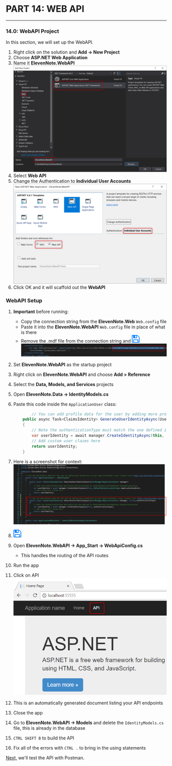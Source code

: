 # PART 14: WEB API
---
### 14.0: WebAPI Project
In this section, we will set up the WebAPI.

1. Right click on the solution and **Add -> New Project**
2. Choose **ASP.NET Web Application**
3. Name it **ElevenNote.WebAPI**
![WebAPI Project](../assets/14.0-A.png)
4. Select **Web API**
5. Change the Authentication to **Individual User Accounts**
![WebAPI Settings](../assets/14.0-B.png)
6. Click OK and it will scaffold out the **WebAPI**

### WebAPI Setup
1. **Important** before running:
   * Copy the connection string from the **ElevenNote.Web** `Web.config` file
   * Paste it into the **ElevenNote.WebAPI** `Web.config` file in place of what is there
   * Remove the .mdf file from the connection string and ![Save](../assets/font-awesome-save.png)
   ![Remove mdf](../assets/14.0-C.png)
2. Set **ElevenNote.WebAPI** as the startup project
3. Right click on **ElevenNote.WebAPI** and choose **Add > Reference**
4. Select the **Data, Models, and Services** projects
5. Open **ElevenNote.Data -> IdentityModels.cs**
6. Paste this code inside the `ApplicationUser` class:

    ```cs
            // You can add profile data for the user by adding more properties to your ApplicationUser class, please visit https://go.microsoft.com/fwlink/?LinkID=317594 to learn more.
        public async Task<ClaimsIdentity> GenerateUserIdentityAsync(UserManager<ApplicationUser> manager, string authenticationType)
        {
            // Note the authenticationType must match the one defined in CookieAuthenticationOptions.AuthenticationType
            var userIdentity = await manager.CreateIdentityAsync(this, authenticationType);
            // Add custom user claims here
            return userIdentity;
        }
    ```
7. Here is a screenshot for context:
![Code](../assets/14.0-D.png)
8. ![Save](../assets/font-awesome-save.png)
9. Open **ElevenNote.WebAPI -> App_Start -> WebApiConfig.cs**
    * This handles the routing of the API routes
10. Run the app
11. Click on API
![API](../assets/14.0-E.png)
12. This is an automatically generated document listing your API endpoints
13. Close the app
14. Go to **ElevenNote.WebAPI -> Models** and delete the `IdentityModels.cs` file, this is already in the database
15. `CTRL SHIFT B` to build the API
16. Fix all of the errors with `CTRL .` to bring in the using statements

[Next,](14.1-PostmanTest.md) we'll test the API with Postman.